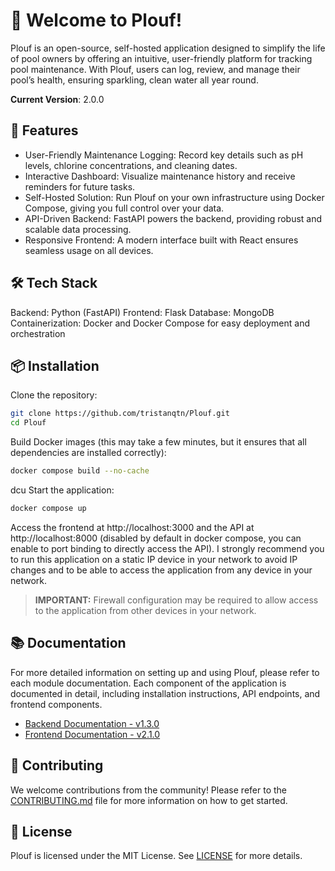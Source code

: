 # 🌊 Welcome to Plouf!

Plouf is an open-source, self-hosted application designed to simplify the life of pool owners by offering an intuitive, user-friendly platform for tracking pool maintenance. With Plouf, users can log, review, and manage their pool’s health, ensuring sparkling, clean water all year round.

**Current Version**: 2.0.0

## 🚀 Features

- User-Friendly Maintenance Logging: Record key details such as pH levels, chlorine concentrations, and cleaning dates.
- Interactive Dashboard: Visualize maintenance history and receive reminders for future tasks.
- Self-Hosted Solution: Run Plouf on your own infrastructure using Docker Compose, giving you full control over your data.
- API-Driven Backend: FastAPI powers the backend, providing robust and scalable data processing.
- Responsive Frontend: A modern interface built with React ensures seamless usage on all devices.

## 🛠 Tech Stack

Backend: Python (FastAPI)
Frontend: Flask
Database: MongoDB
Containerization: Docker and Docker Compose for easy deployment and orchestration

## 📦 Installation

Clone the repository:

```bash
git clone https://github.com/tristanqtn/Plouf.git
cd Plouf
```

Build Docker images (this may take a few minutes, but it ensures that all dependencies are installed correctly):

```bash
docker compose build --no-cache
```

dcu
Start the application:

```bash
docker compose up
```

Access the frontend at http://localhost:3000 and the API at http://localhost:8000 (disabled by default in docker compose, you can enable to port binding to directly access the API). I strongly recommend you to run this application on a static IP device in your network to avoid IP changes and to be able to access the application from any device in your network.

> **IMPORTANT:** Firewall configuration may be required to allow access to the application from other devices in your network.

## 📚 Documentation

For more detailed information on setting up and using Plouf, please refer to each module documentation. Each component of the application is documented in detail, including installation instructions, API endpoints, and frontend components.

- [Backend Documentation - v1.3.0](./backend/README.md)
- [Frontend Documentation - v2.1.0](./frontend/README.md)

## 🤝 Contributing

We welcome contributions from the community! Please refer to the [CONTRIBUTING.md](./CONTRIBUTING.md) file for more information on how to get started.

## 📝 License

Plouf is licensed under the MIT License. See [LICENSE](./LICENSE) for more details.
